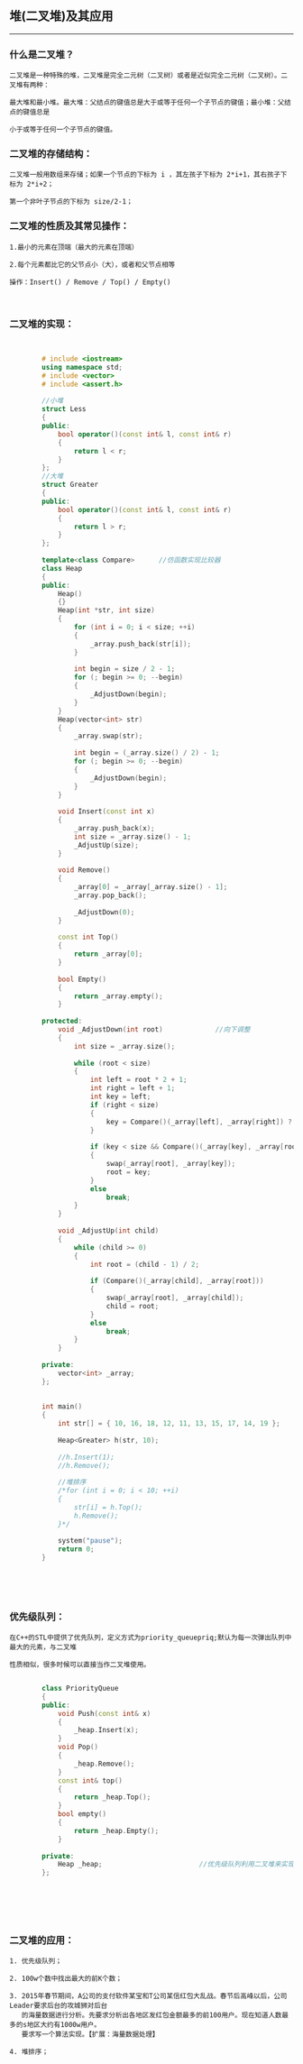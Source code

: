 ## 堆(二叉堆)及其应用

-----------------------------

### 什么是二叉堆？

	二叉堆是一种特殊的堆，二叉堆是完全二元树（二叉树）或者是近似完全二元树（二叉树）。二叉堆有两种：
	
	最大堆和最小堆。最大堆：父结点的键值总是大于或等于任何一个子节点的键值；最小堆：父结点的键值总是
	
	小于或等于任何一个子节点的键值。
	
	
### 二叉堆的存储结构：

	二叉堆一般用数组来存储；如果一个节点的下标为 i ，其左孩子下标为 2*i+1，其右孩子下标为 2*i+2；
	
	第一个非叶子节点的下标为 size/2-1；
	

### 二叉堆的性质及其常见操作：

	1.最小的元素在顶端（最大的元素在顶端）
	
	2.每个元素都比它的父节点小（大），或者和父节点相等
	
	操作：Insert() / Remove / Top() / Empty() 


<br>

### 二叉堆的实现：


```cpp


		# include <iostream>
		using namespace std;
		# include <vector>
		# include <assert.h>
		
		//小堆
		struct Less
		{
		public:
		    bool operator()(const int& l, const int& r)
		    {
		        return l < r;
		    }
		};
		//大堆
		struct Greater
		{
		public:
		    bool operator()(const int& l, const int& r)
		    {
		        return l > r;
		    }
		};
		
		template<class Compare>      //仿函数实现比较器
		class Heap
		{
		public:
		    Heap()
		    {}
		    Heap(int *str, int size)
		    {
		        for (int i = 0; i < size; ++i)
		        {
		            _array.push_back(str[i]);
		        }
		
		        int begin = size / 2 - 1;
		        for (; begin >= 0; --begin)
		        {
		            _AdjustDown(begin);
		        }
		    }
		    Heap(vector<int> str)
		    {
		        _array.swap(str);
		
		        int begin = (_array.size() / 2) - 1;
		        for (; begin >= 0; --begin)
		        {
		            _AdjustDown(begin);
		        }
		    }
		
		    void Insert(const int x)
		    {
		        _array.push_back(x);
		        int size = _array.size() - 1;
		        _AdjustUp(size);
		    }
		
		    void Remove()
		    {
		        _array[0] = _array[_array.size() - 1];
		        _array.pop_back();
		
		        _AdjustDown(0);
		    }
		
		    const int Top()
		    {
		        return _array[0];
		    }
		
		    bool Empty()
		    {
		        return _array.empty();
		    }
		
		protected:
		    void _AdjustDown(int root)             //向下调整
		    {
		        int size = _array.size();
		
		        while (root < size)
		        {
		            int left = root * 2 + 1;
		            int right = left + 1;
		            int key = left;
		            if (right < size)
		            {
		                key = Compare()(_array[left], _array[right]) ? left : right;
		            }
		
		            if (key < size && Compare()(_array[key], _array[root]))
		            {
		                swap(_array[root], _array[key]);
		                root = key;                                    //注意要调整完
		            }
		            else
		                break;
		        }
		    }
		
		    void _AdjustUp(int child)                                  //向上调整
		    {
		        while (child >= 0)
		        {
		            int root = (child - 1) / 2;
		
		            if (Compare()(_array[child], _array[root]))
		            {
		                swap(_array[root], _array[child]);
		                child = root;
		            }
		            else
		                break;
		        }
		    }
		
		private:
		    vector<int> _array;
		};
		
		
		int main()
		{
		    int str[] = { 10, 16, 18, 12, 11, 13, 15, 17, 14, 19 };
		
		    Heap<Greater> h(str, 10);
		
		    //h.Insert(1);
		    //h.Remove();
		
		    //堆排序
		    /*for (int i = 0; i < 10; ++i)
		    {
		        str[i] = h.Top();
		        h.Remove();
		    }*/
		        
		    system("pause");
		    return 0;
		}
		
		
```

<br>

### 优先级队列：

	在C++的STL中提供了优先队列，定义方式为priority_queuepriq;默认为每一次弹出队列中最大的元素，与二叉堆
	
	性质相似，很多时候可以直接当作二叉堆使用。
	

```cpp

		class PriorityQueue
		{
		public:
		    void Push(const int& x)
		    {
		        _heap.Insert(x);
		    }
		    void Pop()
		    {
		        _heap.Remove();
		    }
		    const int& top()
		    {
		        return _heap.Top();
		    }
		    bool empty()
		    {
		        return _heap.Empty();
		    }
		
		private:
		    Heap _heap;                        //优先级队列利用二叉堆来实现
		};
		
		
		
```

<br>

### 二叉堆的应用：


	1. 优先级队列；
	
	2. 100w个数中找出最大的前K个数；

	3. 2015年春节期间，A公司的支付软件某宝和T公司某信红包大乱战。春节后高峰以后，公司Leader要求后台的攻城狮对后台
	   的海量数据进行分析。先要求分析出各地区发红包金额最多的前100用户。现在知道人数最多的s地区大约有1000w用户。
	   要求写一个算法实现。【扩展：海量数据处理】

	4. 堆排序；






















